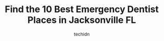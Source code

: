---
layout: ampstory
image: https://i0.wp.com/www.depkes.org/wp-content/uploads/2023/06/emergency-dentist-0-in-jacksonville-fl-1685782139.jpeg?resize=640,853
author: techidn
featured: false
description: Discover the impressive array of Emergency Dentist options in Jacksonville FL, where you can find 10 of the largest Emergency Dentist establishments in the area. From renowned classics to hi
title: Find the 10 Best Emergency Dentist Places in Jacksonville FL
cover:
   title: Find the 10 Best Emergency Dentist Places in Jacksonville FL
   subtitle: Rickpate
   background: https://www.depkes.org/wp-content/uploads/2023/06/emergency-dentist-0-in-jacksonville-fl-1685782139.jpeg

pages: 
 - layout: thirds
   top: <h1>#1 Dental Center of Jacksonville</h1>
   bottom: "<p>The staff and doctors are wonderful here! Absolutely love the work theyve done and actually feeling comfortable to be at the dentist. We had a little snag with billing</p>"
   background: https://www.depkes.org/wp-content/uploads/2023/06/emergency-dentist-1-in-jacksonville-fl-1685782139.jpeg
   backgroundblur: true
 - layout: thirds
   top: <h1>#2 Jacksonville Emergency & Family Dental Care</h1>
   bottom: "<p>I will always recommend this place. They are very professional and make sure you are comfortable. Ive had 2 teeth pulled here and each time the Dr made me feel calm an</p>"
   background: https://www.depkes.org/wp-content/uploads/2023/06/emergency-dentist-2-in-jacksonville-fl-1685782140.jpeg
   cta:
      link: https://www.depkes.org/blog/find-the-10-best-emergency-dentist-places-in-jacksonville-fl/
      text: Find the 10 Best Emergency Dentist Places in Jacksonville FL
 - layout: thirds
   top: <h1>#3 Jacksonville Emergency Dental</h1>
   bottom: "<p>1716 University Blvd S, Jacksonville, FL 32216, United States</p>"
   background: https://www.depkes.org/wp-content/uploads/2023/06/emergency-dentist-3-in-jacksonville-fl-1685782140.jpeg
   cta:
      link: https://www.depkes.org/blog/find-the-10-best-emergency-dentist-places-in-jacksonville-fl/
      text: Find the 10 Best Emergency Dentist Places in Jacksonville FL
 - layout: thirds
   top: <h1>#4 Mandarin Dental Professionals</h1>
   bottom: "<p>14815 Mandarin Rd #101, Jacksonville, FL 32223, United States</p>"
   background: https://images.unsplash.com/photo-1489648022186-8f49310909a0?ixlib=rb-4.0.3&ixid=MnwxMjA3fDB8MHxwaG90by1wYWdlfHx8fGVufDB8fHx8&auto=format&fit=crop&w=640&h=853&q=80
   cta:
      link: https://www.depkes.org/blog/find-the-10-best-emergency-dentist-places-in-jacksonville-fl/
      text: Find the 10 Best Emergency Dentist Places in Jacksonville FL
 - layout: thirds
   top: <h1>#5 Dr. Michael J. Thomasino, DMD</h1>
   bottom: "<p>1716 University Blvd S, Jacksonville, FL 32216, United States</p>"
   background: https://images.unsplash.com/photo-1527066579998-dbbae57f45ce?ixlib=rb-4.0.3&ixid=MnwxMjA3fDB8MHxwaG90by1wYWdlfHx8fGVufDB8fHx8&auto=format&fit=crop&w=640&h=853&q=80
   cta:
      link: https://www.depkes.org/blog/find-the-10-best-emergency-dentist-places-in-jacksonville-fl/
      text: Find the 10 Best Emergency Dentist Places in Jacksonville FL
 - layout: thirds
   top: <h1>#6 Emergency Dentist Jacksonville FL</h1>
   bottom: "<p>800 Dunn Ave, Jacksonville, FL 32218, United States</p>"
   background: https://images.unsplash.com/photo-1546497974-b213c9efb599?ixlib=rb-4.0.3&ixid=MnwxMjA3fDB8MHxwaG90by1wYWdlfHx8fGVufDB8fHx8&auto=format&fit=crop&w=640&h=853&q=80
   cta:
      link: https://www.depkes.org/blog/find-the-10-best-emergency-dentist-places-in-jacksonville-fl/
      text: Find the 10 Best Emergency Dentist Places in Jacksonville FL
 - layout: thirds
   top: <h1>#7 Emergency Dental Assistance</h1>
   bottom: "<p>12726 Durbin Lake Dr, Jacksonville, FL 32258, United States</p>"
   background: https://images.unsplash.com/photo-1509114397022-ed747cca3f65?ixlib=rb-4.0.3&ixid=MnwxMjA3fDB8MHxwaG90by1wYWdlfHx8fGVufDB8fHx8&auto=format&fit=crop&w=640&h=853&q=80
   cta:
      link: https://www.depkes.org/blog/find-the-10-best-emergency-dentist-places-in-jacksonville-fl/
      text: Find the 10 Best Emergency Dentist Places in Jacksonville FL
 - layout: thirds
   middle: Continue reading...
   background: https://images.unsplash.com/photo-1553949345-eb786bb3f7ba?ixlib=rb-4.0.3&ixid=MnwxMjA3fDB8MHxwaG90by1wYWdlfHx8fGVufDB8fHx8&auto=format&fit=crop&w=640&h=853&q=80
   cta:
      link: https://www.depkes.org/blog/find-the-10-best-emergency-dentist-places-in-jacksonville-fl/
      text: Find the 10 Best Emergency Dentist Places in Jacksonville FL
      
---